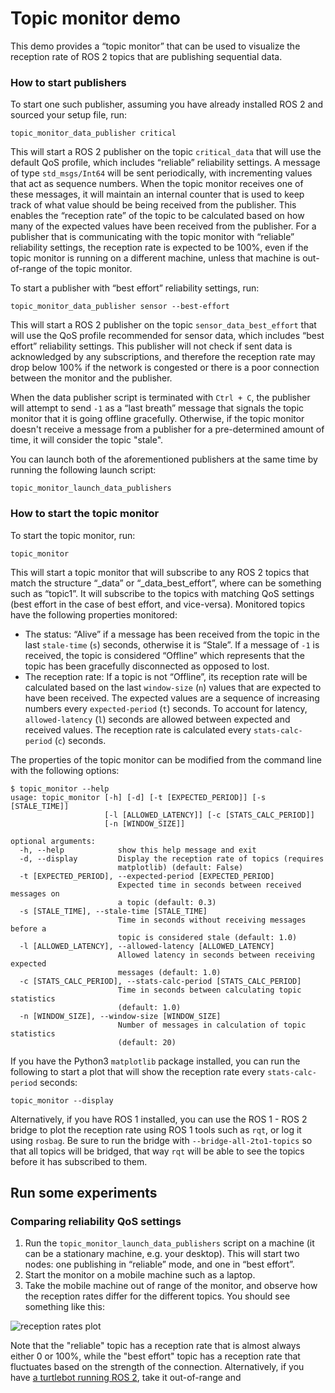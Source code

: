 # Topic monitor demo

This demo provides a “topic monitor” that can be used to visualize the reception rate of ROS 2 topics that are publishing sequential data.

### How to start publishers

To start one such publisher, assuming you have already installed ROS 2 and sourced your setup file, run:
```
topic_monitor_data_publisher critical
```
This will start a ROS 2 publisher on the topic `critical_data` that will use the default QoS profile, which includes “reliable” reliability settings. A message of type `std_msgs/Int64` will be sent periodically, with incrementing values that act as sequence numbers. When the topic monitor receives one of these messages, it will maintain an internal counter that is used to keep track of what value should be being received from the publisher. This enables the “reception rate” of the topic to be calculated based on how many of the expected values have been received from the publisher. For a publisher that is communicating with the topic monitor with “reliable” reliability settings, the reception rate is expected to be 100%, even if the topic monitor is running on a different machine, unless that machine is out-of-range of the topic monitor.

To start a publisher with “best effort” reliability settings, run:
```
topic_monitor_data_publisher sensor --best-effort
```
This will start a ROS 2 publisher on the topic `sensor_data_best_effort` that will use the QoS profile recommended for sensor data, which includes “best effort” reliability settings. This publisher will not check if sent data is acknowledged by any subscriptions, and therefore the reception rate may drop below 100% if the network is congested or there is a poor connection between the monitor and the publisher.


When the data publisher script is terminated with `Ctrl + C`, the publisher will attempt to send `-1` as a “last breath” message that signals the topic monitor that it is going offline gracefully. Otherwise, if the topic monitor doesn't receive a message from a publisher for a pre-determined amount of time, it will consider the topic "stale".


You can launch both of the aforementioned publishers at the same time by running the following launch script:
```
topic_monitor_launch_data_publishers
```

### How to start the topic monitor

To start the topic monitor, run:
```
topic_monitor
```

This will start a topic monitor that will subscribe to any ROS 2 topics that match the structure “<name>_data” or “<name>_data_best_effort”, where <name> can be something such as “topic1”. It will subscribe to the topics with matching QoS settings (best effort in the case of best effort, and vice-versa).
Monitored topics have the following properties monitored:
- The status: “Alive” if a message has been received from the topic in the last `stale-time` (`s`) seconds, otherwise it is “Stale”. If a message of `-1` is received, the topic is considered “Offline” which represents that the topic has been gracefully disconnected as opposed to lost.
- The reception rate: If a topic is not “Offline”, its reception rate will be calculated based on the last `window-size` (`n`) values that are expected to have been received. The expected values are a sequence of increasing numbers every `expected-period` (`t`) seconds. To account for latency, `allowed-latency` (`l`) seconds are allowed between expected and received values. The reception rate is calculated every `stats-calc-period` (`c`) seconds.


The properties of the topic monitor can be modified from the command line with the following options:
```
$ topic_monitor --help
usage: topic_monitor [-h] [-d] [-t [EXPECTED_PERIOD]] [-s [STALE_TIME]]
                     [-l [ALLOWED_LATENCY]] [-c [STATS_CALC_PERIOD]]
                     [-n [WINDOW_SIZE]]

optional arguments:
  -h, --help            show this help message and exit
  -d, --display         Display the reception rate of topics (requires
                        matplotlib) (default: False)
  -t [EXPECTED_PERIOD], --expected-period [EXPECTED_PERIOD]
                        Expected time in seconds between received messages on
                        a topic (default: 0.3)
  -s [STALE_TIME], --stale-time [STALE_TIME]
                        Time in seconds without receiving messages before a
                        topic is considered stale (default: 1.0)
  -l [ALLOWED_LATENCY], --allowed-latency [ALLOWED_LATENCY]
                        Allowed latency in seconds between receiving expected
                        messages (default: 1.0)
  -c [STATS_CALC_PERIOD], --stats-calc-period [STATS_CALC_PERIOD]
                        Time in seconds between calculating topic statistics
                        (default: 1.0)
  -n [WINDOW_SIZE], --window-size [WINDOW_SIZE]
                        Number of messages in calculation of topic statistics
                        (default: 20)
```


If you have the Python3 `matplotlib` package installed, you can run the following to start a plot that will show the reception rate every `stats-calc-period` seconds:
```
topic_monitor --display
```
Alternatively, if you have ROS 1 installed, you can use the ROS 1 - ROS 2 bridge to plot the reception rate using ROS 1 tools such as `rqt`, or log it using `rosbag`. Be sure to run the bridge with `--bridge-all-2to1-topics` so that all topics will be bridged, that way `rqt` will be able to see the topics before it has subscribed to them.


## Run some experiments
### Comparing reliability QoS settings
1. Run the `topic_monitor_launch_data_publishers` script on a machine (it can be a stationary machine, e.g. your desktop). This will start two nodes: one publishing in “reliable” mode, and one in “best effort”.
1. Start the monitor on a mobile machine such as a laptop.
1. Take the mobile machine out of range of the monitor, and observe how the reception rates differ for the different topics.
You should see something like this:

![reception rates plot](https://github.com/ros2/demos/raw/multi_robot_monitor/topic_monitor/doc/reliability_comparison.png "Sample plot of reception rates")

Note that the "reliable" topic has a reception rate that is almost always either 0 or 100%, while the "best effort" topic has a reception rate that fluctuates based on the strength of the connection.
Alternatively, if you have [a turtlebot running ROS 2](https://github.com/ros2/turtlebot2_demo), take it out-of-range and 
